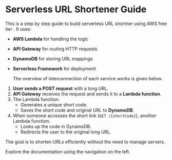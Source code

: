 # Serverless URL Shortener Guide

This is a step by step guide to build serverless URL shortner using  AWS free tier . It uses:

- **AWS Lambda** for handling the logic
- **API Gateway** for routing HTTP requests
- **DynamoDB** for storing URL mappings
- **Serverless Framework** for deployment
  
  The overview of interconnection of each  service works is given below.
  
1. **User sends a POST request** with a long URL.
2. **API Gateway** receives the request and sends it to a **Lambda function**.
3. The Lambda function:
   - Generates a unique short code.
   - Saves the short code and original URL to **DynamoDB**.
4. When someone accesses the short link (`GET /{shortCode}`), another Lambda function:
   - Looks up the code in DynamoDB.
   - Redirects the user to the original long URL.

The goal is to shorten URLs efficiently without the need to manage servers.

Explore the documentation using the navigation on the left.
